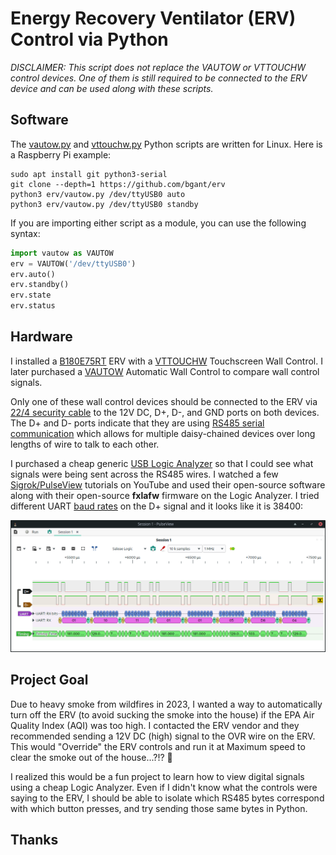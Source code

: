 # Energy Recovery Ventilator (ERV) Control via Python

*DISCLAIMER: This script does not replace the VAUTOW or VTTOUCHW control devices. One of them is still required to be connected to the ERV device and can be used along with these scripts.*

## Software

The [vautow.py](vautow.py) and [vttouchw.py](vttouchw.py) Python scripts are written for Linux. Here is a Raspberry Pi example:
```
sudo apt install git python3-serial
git clone --depth=1 https://github.com/bgant/erv
python3 erv/vautow.py /dev/ttyUSB0 auto
python3 erv/vautow.py /dev/ttyUSB0 standby
```

If you are importing either script as a module, you can use the following syntax:
```python
import vautow as VAUTOW
erv = VAUTOW('/dev/ttyUSB0')
erv.auto()
erv.standby()
erv.state
erv.status
```

## Hardware
I installed a [B180E75RT](https://www.sylvane.com/broan-b180e75rt-ai-series-180-cfm-energy-recovery-ventilator.html) ERV with a [VTTOUCHW](https://www.sylvane.com/broan-vautow-automatic-wall-control-ai-series.html) Touchscreen Wall Control. I later purchased a [VAUTOW](https://www.sylvane.com/broan-vautow-automatic-wall-control-ai-series.html) Automatic Wall Control to compare wall control signals.

Only one of these wall control devices should be connected to the ERV via [22/4 security cable](https://www.lowes.com/pd/Southwire-1-ft-22-4-Solid-White-Security-Cable/4284059) to the 12V DC, D+, D-, and GND ports on both devices. The D+ and D- ports indicate that they are using [RS485 serial communication](https://en.wikipedia.org/wiki/RS-485) which allows for multiple daisy-chained devices over long lengths of wire to talk to each other.

I purchased a cheap generic [USB Logic Analyzer](https://www.amazon.com/gp/product/B077LSG5P2) so that I could see what signals were being sent across the RS485 wires. I watched a few [Sigrok/PulseView](https://sigrok.org/wiki/Main_Page) tutorials on YouTube and used their open-source software along with their open-source **fxlafw** firmware on the Logic Analyzer. I tried different UART [baud rates](https://lucidar.me/en/serialib/most-used-baud-rates-table/) on the D+ signal and it looks like it is 38400: 

![Image](PulseView_RS485_VAUTOW.png)

## Project Goal
Due to heavy smoke from wildfires in 2023, I wanted a way to automatically turn off the ERV (to avoid sucking the smoke into the house) if the EPA Air Quality Index (AQI) was too high. I contacted the ERV vendor and they recommended sending a 12V DC (high) signal to the OVR wire on the ERV. This would "Override" the ERV controls and run it at Maximum speed to clear the smoke out of the house...?!? :thinking:

I realized this would be a fun project to learn how to view digital signals using a cheap Logic Analyzer. Even if I didn't know what the controls were saying to the ERV, I should be able to isolate which RS485 bytes correspond with which button presses, and try sending those same bytes in Python.


## Thanks


